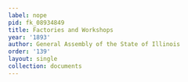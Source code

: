 ```yaml
---
label: nope
pid: fk_08934849
title: Factories and Workshops
year: '1893'
author: General Assembly of the State of Illinois
order: '139'
layout: single
collection: documents
---
```


